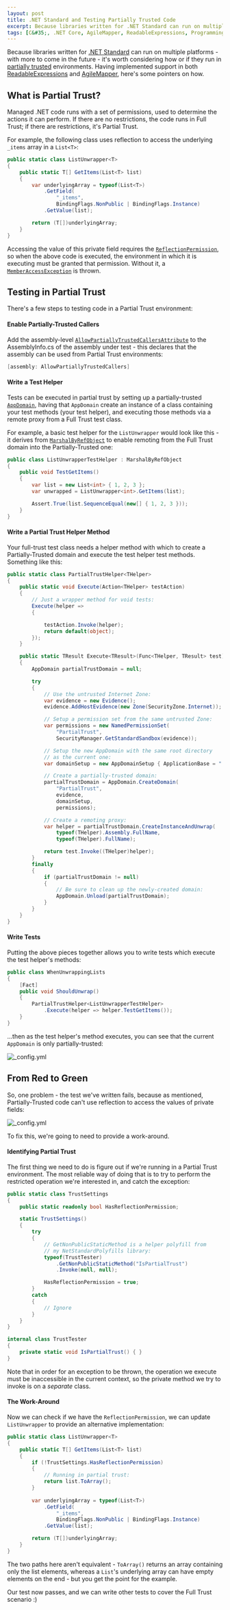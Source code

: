 ```yaml
---
layout: post
title: .NET Standard and Testing Partially Trusted Code
excerpt: Because libraries written for .NET Standard can run on multiple platforms - with more to come in the future - it's worth considering how or if they run in partially trusted environments. Here's some pointers on how.
tags: [C&#35;, .NET Core, AgileMapper, ReadableExpressions, Programming Practices]
---
```


Because libraries written for 
[.NET Standard](https://blogs.msdn.microsoft.com/dotnet/2016/09/26/introducing-net-standard) can run 
on multiple platforms - with more to come in the future - it's worth considering how or if they run
in [partially trusted](https://stackoverflow.com/questions/376049/what-is-a-partially-trusted-assembly-application-code-etc-in-net)
environments. Having implemented support in both 
[ReadableExpressions](https://www.nuget.org/packages/AgileObjects.ReadableExpressions) and 
[AgileMapper](https://github.com/agileobjects/AgileMapper), here's some pointers on how.

## What is Partial Trust?

Managed .NET code runs with a set of permissions, used to determine the actions it can perform. If 
there are no restrictions, the code runs in Full Trust; if there are restrictions, it's Partial 
Trust.

For example, the following class uses reflection to access the underlying `_items` array in a 
`List<T>`:

```csharp
public static class ListUnwrapper<T>
{
    public static T[] GetItems(List<T> list)
    {
        var underlyingArray = typeof(List<T>)
            .GetField(
                "_items",
                BindingFlags.NonPublic | BindingFlags.Instance)
            .GetValue(list);

        return (T[])underlyingArray;
    }
}
```

Accessing the value of this private field requires the 
[`ReflectionPermission`](https://msdn.microsoft.com/en-us/library/system.security.permissions.reflectionpermission%28v=vs.110%29.aspx),
so when the above code is executed, the environment in which it is executing must be granted that 
permission. Without it, a [`MemberAccessException`](https://msdn.microsoft.com/en-us/library/system.memberaccessexception(v=vs.110).aspx)
is thrown.

## Testing in Partial Trust

There's a few steps to testing code in a Partial Trust environment:

#### Enable Partially-Trusted Callers

Add the assembly-level [`AllowPartiallyTrustedCallersAttribute`](https://msdn.microsoft.com/en-us/library/system.security.allowpartiallytrustedcallersattribute(v=vs.110).aspx)
to the AssemblyInfo.cs of the assembly under test - this declares that the assembly can be used from 
Partial Trust environments:

```csharp
[assembly: AllowPartiallyTrustedCallers]
```

#### Write a Test Helper

Tests can be executed in partial trust by setting up a partially-trusted 
[`AppDomain`](https://msdn.microsoft.com/en-us/library/2bh4z9hs(v=vs.110).aspx), having that 
`AppDomain` create an instance of a class containing your test methods (your test helper), and 
executing those methods via a remote proxy from a Full Trust test class.

For example, a basic test helper for the `ListUnwrapper` would look like this - it derives from 
[`MarshalByRefObject`](https://msdn.microsoft.com/en-us/library/system.marshalbyrefobject%28v=vs.110%29.aspx)
to enable remoting from the Full Trust domain into the Partially-Trusted one:

```csharp
public class ListUnwrapperTestHelper : MarshalByRefObject
{
    public void TestGetItems()
    {
        var list = new List<int> { 1, 2, 3 };
        var unwrapped = ListUnwrapper<int>.GetItems(list);

        Assert.True(list.SequenceEqual(new[] { 1, 2, 3 }));
    }
}
```

#### Write a Partial Trust Helper Method

Your full-trust test class needs a helper method with which to create a Partially-Trusted domain and 
execute the test helper test methods. Something like this:

```csharp
public static class PartialTrustHelper<THelper>
{
    public static void Execute(Action<THelper> testAction)
    {
        // Just a wrapper method for void tests:
        Execute(helper =>
        {

            testAction.Invoke(helper);
            return default(object);
        });
    }

    public static TResult Execute<TResult>(Func<THelper, TResult> test)
    {
        AppDomain partialTrustDomain = null;

        try
        {
            // Use the untrusted Internet Zone:
            var evidence = new Evidence();
            evidence.AddHostEvidence(new Zone(SecurityZone.Internet));

            // Setup a permission set from the same untrusted Zone:
            var permissions = new NamedPermissionSet(
                "PartialTrust",
                SecurityManager.GetStandardSandbox(evidence));

            // Setup the new AppDomain with the same root directory
            // as the current one:
            var domainSetup = new AppDomainSetup { ApplicationBase = "." };

            // Create a partially-trusted domain:
            partialTrustDomain = AppDomain.CreateDomain(
                "PartialTrust",
                evidence,
                domainSetup,
                permissions);

            // Create a remoting proxy:
            var helper = partialTrustDomain.CreateInstanceAndUnwrap(
                typeof(THelper).Assembly.FullName,
                typeof(THelper).FullName);

            return test.Invoke((THelper)helper);
        }
        finally
        {
            if (partialTrustDomain != null)
            {
                // Be sure to clean up the newly-created domain:
                AppDomain.Unload(partialTrustDomain);
            }
        }
    }
}
```

#### Write Tests

Putting the above pieces together allows you to write tests which execute the test helper's methods:

```csharp
public class WhenUnwrappingLists
{
    [Fact]
    public void ShouldUnwrap()
    {
        PartialTrustHelper<ListUnwrapperTestHelper>
            .Execute(helper => helper.TestGetItems());
    }
}
```

...then as the test helper's method executes, you can see that the current `AppDomain` is only 
partially-trusted:

![_config.yml](/images/posts/2016-11-23/UntrustedAppDomain.png)


## From Red to Green

So, one problem - the test we've written fails, because as mentioned, Partially-Trusted code can't
use reflection to access the values of private fields:

![_config.yml](/images/posts/2016-11-23/Exception.png)

To fix this, we're going to need to provide a work-around.

#### Identifying Partial Trust

The first thing we need to do is figure out if we're running in a Partial Trust environment. The 
most reliable way of doing that is to try to perform the restricted operation we're interested in, 
and catch the exception:

```csharp
public static class TrustSettings
{
    public static readonly bool HasReflectionPermission;

    static TrustSettings()
    {
        try
        {
            // GetNonPublicStaticMethod is a helper polyfill from
            // my NetStandardPolyfills library:
            typeof(TrustTester)
                .GetNonPublicStaticMethod("IsPartialTrust")
                .Invoke(null, null);

            HasReflectionPermission = true;
        }
        catch
        {
            // Ignore
        }
    }
}

internal class TrustTester
{
    private static void IsPartialTrust() { }
}
```

Note that in order for an exception to be thrown, the operation we execute must be inaccessible in 
the current context, so the private method we try to invoke is on a *separate* class.

#### The Work-Around

Now we can check if we have the `ReflectionPermission`, we can update `ListUnwrapper` to provide 
an alternative implementation:

```csharp
public static class ListUnwrapper<T>
{
    public static T[] GetItems(List<T> list)
    {
        if (!TrustSettings.HasReflectionPermission)
        {
            // Running in partial trust:
            return list.ToArray();
        }
            
        var underlyingArray = typeof(List<T>)
            .GetField(
                "_items",
                BindingFlags.NonPublic | BindingFlags.Instance)
            .GetValue(list);

        return (T[])underlyingArray;
    }
}
```

The two paths here aren't equivalent - `ToArray()` returns an array containing only the list elements,
whereas a `List`'s underlying array can have empty elements on the end - but you get the point for 
the example.

Our test now passes, and we can write other tests to cover the Full Trust scenario :)